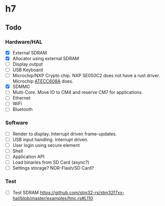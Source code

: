 # h7

## Todo

### Hardware/HAL

* [x] External SDRAM
* [x] Allocator using external SDRAM
* [ ] Display output
* [ ] USB Keyboard
* [ ] Microchip/NXP Crypto chip. NXP SE050C2 does not have a rust driver. Microchip [ATECC608A](https://crates.io/crates/Rusty_CryptoAuthLib) does.
* [x] SDMMC
* [ ] Multi-Core. Move IO to CM4 and reserve CM7 for applications.
* [ ] Ethernet
* [ ] WiFi
* [ ] Bluetooth

### Software

* [ ] Render to display. Interrupt driven frame-updates.
* [ ] USB input handling. Interrupt driven.
* [ ] User login using secure element
* [ ] Shell
* [ ] Application API
* [ ] Load binaries from SD Card (async?)
* [ ] Settings storage? NOR-Flash/SD Card?

### Test

* [ ] Test SDRAM https://github.com/stm32-rs/stm32f7xx-hal/blob/master/examples/fmc.rs#L110

